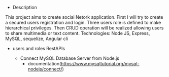 * Description

This project aims to create social Netork application. First I will try to create a secured users registration and login. Three users role is defined to make hierarchical privileges. Then CRUD operation will be realized allowing users to share multimedia or text content. Technologies: Node JS, Express, MySQL, sequelize, Angular cli

* users and roles RestAPIs

    * Connect MySQL Database Server from Node.js
        * documentation(https://www.mysqltutorial.org/mysql-nodejs/connect/)